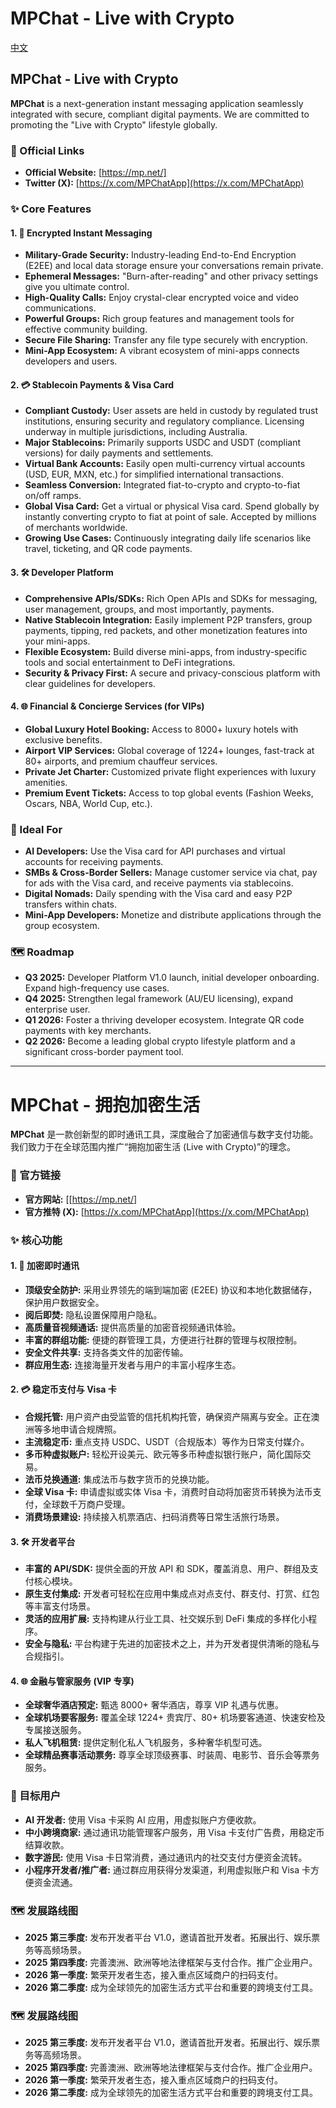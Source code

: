 # MPChat - Live with Crypto

[中文](#mpchat---拥抱加密生活)

## MPChat - Live with Crypto

**MPChat** is a next-generation instant messaging application seamlessly integrated with secure, compliant digital payments. We are committed to promoting the "Live with Crypto" lifestyle globally.

### 🔗 Official Links
- **Official Website:** [https://mp.net/] 
- **Twitter (X):** [https://x.com/MPChatApp](https://x.com/MPChatApp)

### ✨ Core Features

#### 1. 💬 Encrypted Instant Messaging
- **Military-Grade Security:** Industry-leading End-to-End Encryption (E2EE) and local data storage ensure your conversations remain private.
- **Ephemeral Messages:** "Burn-after-reading" and other privacy settings give you ultimate control.
- **High-Quality Calls:** Enjoy crystal-clear encrypted voice and video communications.
- **Powerful Groups:** Rich group features and management tools for effective community building.
- **Secure File Sharing:** Transfer any file type securely with encryption.
- **Mini-App Ecosystem:** A vibrant ecosystem of mini-apps connects developers and users.

#### 2. 💳 Stablecoin Payments & Visa Card
- **Compliant Custody:** User assets are held in custody by regulated trust institutions, ensuring security and regulatory compliance. Licensing underway in multiple jurisdictions, including Australia.
- **Major Stablecoins:** Primarily supports USDC and USDT (compliant versions) for daily payments and settlements.
- **Virtual Bank Accounts:** Easily open multi-currency virtual accounts (USD, EUR, MXN, etc.) for simplified international transactions.
- **Seamless Conversion:** Integrated fiat-to-crypto and crypto-to-fiat on/off ramps.
- **Global Visa Card:** Get a virtual or physical Visa card. Spend globally by instantly converting crypto to fiat at point of sale. Accepted by millions of merchants worldwide.
- **Growing Use Cases:** Continuously integrating daily life scenarios like travel, ticketing, and QR code payments.

#### 3. 🛠️ Developer Platform
- **Comprehensive APIs/SDKs:** Rich Open APIs and SDKs for messaging, user management, groups, and most importantly, payments.
- **Native Stablecoin Integration:** Easily implement P2P transfers, group payments, tipping, red packets, and other monetization features into your mini-apps.
- **Flexible Ecosystem:** Build diverse mini-apps, from industry-specific tools and social entertainment to DeFi integrations.
- **Security & Privacy First:** A secure and privacy-conscious platform with clear guidelines for developers.

#### 4. 🌐 Financial & Concierge Services (for VIPs)
- **Global Luxury Hotel Booking:** Access to 8000+ luxury hotels with exclusive benefits.
- **Airport VIP Services:** Global coverage of 1224+ lounges, fast-track at 80+ airports, and premium chauffeur services.
- **Private Jet Charter:** Customized private flight experiences with luxury amenities.
- **Premium Event Tickets:** Access to top global events (Fashion Weeks, Oscars, NBA, World Cup, etc.).

### 🎯 Ideal For

- **AI Developers:** Use the Visa card for API purchases and virtual accounts for receiving payments.
- **SMBs & Cross-Border Sellers:** Manage customer service via chat, pay for ads with the Visa card, and receive payments via stablecoins.
- **Digital Nomads:** Daily spending with the Visa card and easy P2P transfers within chats.
- **Mini-App Developers:** Monetize and distribute applications through the group ecosystem.

### 🗺️ Roadmap

- **Q3 2025:** Developer Platform V1.0 launch, initial developer onboarding. Expand high-frequency use cases.
- **Q4 2025:** Strengthen legal framework (AU/EU licensing), expand enterprise user.
- **Q1 2026:** Foster a thriving developer ecosystem. Integrate QR code payments with key merchants.
- **Q2 2026:** Become a leading global crypto lifestyle platform and a significant cross-border payment tool.

---

# MPChat - 拥抱加密生活

**MPChat** 是一款创新型的即时通讯工具，深度融合了加密通信与数字支付功能。我们致力于在全球范围内推广“拥抱加密生活 (Live with Crypto)”的理念。

### 🔗 官方链接
- **官方网站:** [[https://mp.net/] 
- **官方推特 (X):** [https://x.com/MPChatApp](https://x.com/MPChatApp)

### ✨ 核心功能

#### 1. 💬 加密即时通讯
- **顶级安全防护:** 采用业界领先的端到端加密 (E2EE) 协议和本地化数据储存，保护用户数据安全。
- **阅后即焚:** 隐私设置保障用户隐私。
- **高质量音视频通话:** 提供高质量的加密音视频通讯体验。
- **丰富的群组功能:** 便捷的群管理工具，方便进行社群的管理与权限控制。
- **安全文件共享:** 支持各类文件的加密传输。
- **群应用生态:** 连接海量开发者与用户的丰富小程序生态。

#### 2. 💳 稳定币支付与 Visa 卡
- **合规托管:** 用户资产由受监管的信托机构托管，确保资产隔离与安全。正在澳洲等多地申请合规牌照。
- **主流稳定币:** 重点支持 USDC、USDT（合规版本）等作为日常支付媒介。
- **多币种虚拟账户:** 轻松开设美元、欧元等多币种虚拟银行账户，简化国际交易。
- **法币兑换通道:** 集成法币与数字货币的兑换功能。
- **全球 Visa 卡:** 申请虚拟或实体 Visa 卡，消费时自动将加密货币转换为法币支付，全球数千万商户受理。
- **消费场景建设:** 持续接入机票酒店、扫码消费等日常生活旅行场景。

#### 3. 🛠️ 开发者平台
- **丰富的 API/SDK:** 提供全面的开放 API 和 SDK，覆盖消息、用户、群组及支付核心模块。
- **原生支付集成:** 开发者可轻松在应用中集成点对点支付、群支付、打赏、红包等丰富支付场景。
- **灵活的应用扩展:** 支持构建从行业工具、社交娱乐到 DeFi 集成的多样化小程序。
- **安全与隐私:** 平台构建于先进的加密技术之上，并为开发者提供清晰的隐私与合规指引。

#### 4. 🌐 金融与管家服务 (VIP 专享)
- **全球奢华酒店预定:** 甄选 8000+ 奢华酒店，尊享 VIP 礼遇与优惠。
- **全球机场要客服务:** 覆盖全球 1224+ 贵宾厅、80+ 机场要客通道、快速安检及专属接送服务。
- **私人飞机租赁:** 提供定制化私人飞机服务，多种奢华机型可选。
- **全球精品赛事活动票务:** 尊享全球顶级赛事、时装周、电影节、音乐会等票务服务。

### 🎯 目标用户

- **AI 开发者:** 使用 Visa 卡采购 AI 应用，用虚拟账户方便收款。
- **中小跨境商家:** 通过通讯功能管理客户服务，用 Visa 卡支付广告费，用稳定币结算收款。
- **数字游民:** 使用 Visa 卡日常消费，通过通讯内的社交支付方便资金流转。
- **小程序开发者/推广者:** 通过群应用获得分发渠道，利用虚拟账户和 Visa 卡方便资金流通。

### 🗺️ 发展路线图

- **2025 第三季度:** 发布开发者平台 V1.0，邀请首批开发者。拓展出行、娱乐票务等高频场景。
- **2025 第四季度:** 完善澳洲、欧洲等地法律框架与支付合作。推广企业用户。
- **2026 第一季度:** 繁荣开发者生态，接入重点区域商户的扫码支付。
- **2026 第二季度:** 成为全球领先的加密生活方式平台和重要的跨境支付工具。
### 🗺️ 发展路线图

- **2025 第三季度:** 发布开发者平台 V1.0，邀请首批开发者。拓展出行、娱乐票务等高频场景。
- **2025 第四季度:** 完善澳洲、欧洲等地法律框架与支付合作。推广企业用户。
- **2026 第一季度:** 繁荣开发者生态，接入重点区域商户的扫码支付。
- **2026 第二季度:** 成为全球领先的加密生活方式平台和重要的跨境支付工具。
